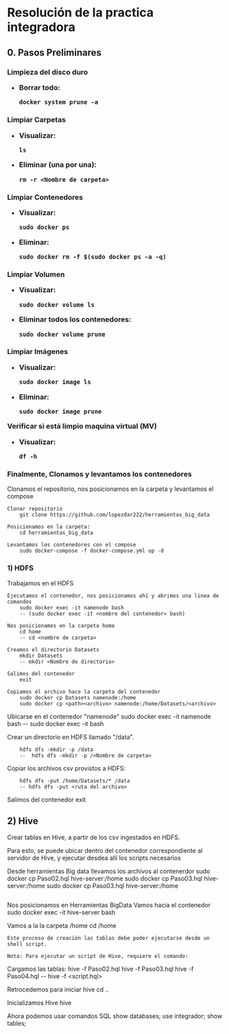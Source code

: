 <h1> Resolución de la practica integradora

<h2> 0. Pasos Preliminares

<h3> Limpieza del disco duro

<br>

    
+ Borrar todo: 

  `docker system prune -a`
    
<h3> Limpiar Carpetas
<br>

    
+ Visualizar:
    
    `ls`

+ Eliminar (una por una):
    
    `rm -r <Nombre de carpeta>` 
    
<h3> Limpiar Contenedores
<br>

+ Visualizar:
    
    `sudo docker ps`

+ Eliminar:
    
    `sudo docker rm -f $(sudo docker ps -a -q)`

<h3> Limpiar Volumen
<br>
    
+ Visualizar:
    
    `sudo docker volume ls`

+ Eliminar todos los contenedores:
    
    `sudo docker volume prune`

<h3> Limpiar Imágenes
<br>

+ Visualizar:

    `sudo docker image ls`

+ Eliminar:

    `sudo docker image prune`

Verificar si está limpio maquina virtual (MV)
<br>

+ Visualizar:

    `df -h`

### Finalmente, Clonamos y levantamos los contenedores
Clonamos el repositorio, nos posicionamos en la carpeta y levantamos el compose
```
Clonar repositorio
    git clone https://github.com/lopezdar222/herramientas_big_data

Posicionamos en la carpeta:
    cd herramientas_big_data

Levantamos los contenedores con el compose
    sudo docker-compose -f docker-compose.yml up -d
```

### 1) HDFS
Trabajamos en el HDFS
```
Ejecutamos el contenedor, nos posicionamos ahí y abrimos una linea de comandos 
    sudo docker exec -it namenode bash          
    -- (sudo docker exec -it <nombre del contenedor> bash)

Nos posicionamos en la carpeta home
    cd home
    -- cd <nombre de carpeta>

Creamos el directorio Datasets
    mkdir Datasets
    -- mkdir <Nombre de directorio>

Salimos del contenedor
    exit

Copiamos el archivo hace la carpeta del contenedor
    sudo docker cp Datasets namenode:/home
    sudo docker cp <path><archivo> namenode:/home/Datasets/<archivo>
```
Ubicarse en el contenedor "namenode"
    sudo docker exec -it namenode bash
    -- sudo docker exec -it <nombre de contenedor> bash

Crear un directorio en HDFS llamado "/data".

```
    hdfs dfs -mkdir -p /data
    --  hdfs dfs -mkdir -p /<Nombre de carpeta>
```

Copiar los archivos csv provistos a HDFS:
```
    hdfs dfs -put /home/Datasets/* /data
    -- hdfs dfs -put <ruta del archivo>
```
Salimos del contenedor
    exit

## 2) Hive

Crear tablas en Hive, a partir de los csv ingestados en HDFS.

Para esto, se puede ubicar dentro del contenedor correspondiente al servidor de Hive, y ejecutar desdea allí los scripts necesarios


Desde herramientas Big data llevamos los archivos al contenerdor
    sudo docker cp Paso02.hql hive-server:/home
    sudo docker cp Paso03.hql hive-server:/home
    sudo docker cp Paso03.hql hive-server:/home
```

```
Nos posicionamos en Herramientas BigData
Vamos hacia el contenedor
    sudo docker exec -it hive-server bash

Vamos a la la carpeta /home
    cd /home
```
Este proceso de creación las tablas debe poder ejecutarse desde un shell script.

Nota: Para ejecutar un script de Hive, requiere el comando:
```
Cargamos las tablas:
    hive -f Paso02.hql
    hive -f Paso03.hql
    hive -f Paso04.hql
    -- hive -f <script.hql>

Retrocedemos para iniciar hive
    cd ..

Inicializamos Hive
    hive

Ahora podemos usar comandos SQL
    show databases;
    use integrador;
    show tables;
